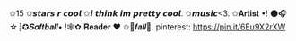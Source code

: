 
✩15
✩𝙨𝙩𝙖𝙧𝙨 𝙧 𝙘𝙤𝙤𝙡
✩𝙞 𝙩𝙝𝙞𝙣𝙠 𝙞𝙢 𝙥𝙧𝙚𝙩𝙩𝙮 𝙘𝙤𝙤𝙡.
✩𝙢𝙪𝙨𝙞𝙘<3.
✩𝐀𝐫𝐭𝐢𝐬𝐭 •! 🌑🎧☆┊✪𝑺𝒐𝒇𝒕𝒃𝒂𝒍𝒍• !🕸✿ 𝐑𝐞𝐚𝐝𝐞𝐫 ♥
✩🍂𝒇𝒂𝒍𝒍🍂.
pinterest: https://pin.it/6Eu9X2rXW

